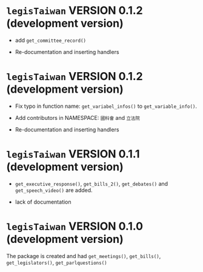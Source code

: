 # `legisTaiwan` VERSION 0.1.2 (development version)

*  add `get_committee_record()`

* Re-documentation and inserting handlers

# `legisTaiwan` VERSION 0.1.2 (development version)

* Fix typo in function name: `get_variabel_infos()` to `get_variable_info()`.

* Add contributors in NAMESPACE: `國科會` and `立法院`

* Re-documentation and inserting handlers

# `legisTaiwan` VERSION 0.1.1 (development version)

* `get_executive_response()`, `get_bills_2()`, `get_debates()` and `get_speech_video()` are added.

* lack of documentation 

# `legisTaiwan` VERSION 0.1.0 (development version)

The package is created and had `get_meetings()`, `get_bills()`, `get_legislators()`, `get_parlquestions()`


